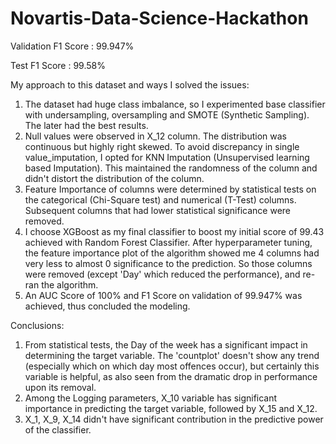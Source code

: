 # Novartis-Data-Science-Hackathon
Validation F1 Score : 99.947%

Test F1 Score       : 99.58%

My approach to this dataset and ways I solved the issues:

1. The dataset had huge class imbalance, so I experimented base classifier with undersampling, oversampling and SMOTE (Synthetic Sampling). The later had the best results.
2. Null values were observed in X_12 column. The distribution was continuous but highly right skewed. To avoid discrepancy in single value_imputation, I opted for KNN Imputation (Unsupervised learning based Imputation). This maintained the randomness of the column and didn't distort the distribution of the column.
3. Feature Importance of columns were determined by statistical tests on the categorical (Chi-Square test) and numerical (T-Test) columns. Subsequent columns that had lower statistical significance were removed. 
4. I choose XGBoost as my final classifier to boost my initial score of 99.43 achieved with Random Forest Classifier.  After hyperparameter tuning, the feature importance plot of the algorithm showed me 4 columns had very less to almost 0 significance to the prediction. So those columns were removed (except 'Day' which reduced the performance), and re-ran the algorithm.
5. An AUC Score of 100% and F1 Score on validation of 99.947% was achieved, thus concluded the modeling.

Conclusions:

1. From statistical tests, the Day of the week has a significant impact in determining the target variable. The 'countplot' doesn't show any trend (especially which on which day most offences occur), but certainly this variable is helpful, as also seen from the dramatic drop in performance upon its removal.
2. Among the Logging parameters, X_10 variable has significant importance in predicting the target variable, followed by X_15 and X_12.
3. X_1, X_9, X_14 didn't have significant contribution in the predictive power of the classifier.
